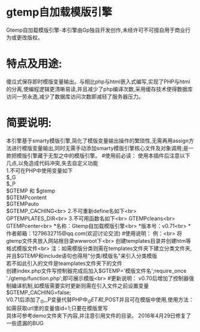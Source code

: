 # gtemp自加载模版引擎
Gtemp自加载模版引擎-本引擎由Gp独自开发创作,未经许可不可擅自用于商业行为或更改版权。
# 特点及用途:
傻瓜式保存即时模版变量输出。与相比php与html嵌入式编写,实现了PHP与html的分离,使编程逻辑更清晰易读,并且减少了php编译次数,采用缓存技术使得数据库访问一劳永逸,减少了数据库访问次数即减轻了服务器压力。
# 简要说明:
本引擎基于smarty模版引擎,简化了模版变量输出操作的繁琐性,无需再用assign方法进行模版变量输出,同时无需手动添加smarty模版引擎核心文件及对象调用;是一款把模版引擎藏于无型之中的模版引擎。
#使用前必读：
使用本插件后注意以下几点,以免造成代码冲突,失去自定义功能<br>
1.不可在PHP中使用变量如下<br>
$_G<br>
$_P<br>
$GTEMP 和 $gtemp<br>
$GTEMPcontent<br>
$GTEMPauto<br>
$GTEMP_CACHING<br>
2.不可重新define名如下<br>
GPTEMPLATES_DIR<br>
3.不可用函数名如下<br>
GTEMPcleans<br>
GTEMPcenter<br>
*名称：Gtemp自加载模版引擎<br>
*版本号：v0.71<br>
*作者邮箱：1279632715@qq.com(欢迎讨论交流)
#使用说明：
例：<br>
将gtemp文件夹放入网站根目录wwwroot下<br>
创建templates目录并创建htm等格式模版文件<br>
注：如需模版分类则需在templates文件夹下建立分类文件夹,并且$GTEMP和include语句也得用"分类/模版名"来引入分类模版<br>
若不如此引入的文件是teamplates文件夹下的文件<br>
创建index.php文件写控制器完成后加入$GTEMP='模版文件名';require_once './gtemp/function.php';即可展示模版<br>
#更新说明：
v0.70后增加了控制器强制编译机制,如模版需要实时更新则需在引入文件之前设置变量$GTEMP_CACHING=false;<br>
V0.71后添加了$_G,$_P变量代替PHP中$_GET和$_POST并且可在模版中使用,使用方法：如需获取url里的变量值id=1;只要在模版里写<!--{$_G['id']}--><br>
具体可参考demo文件夹下内容,并注意引用文件的目录。
2016年4月29日修复了一些遗漏的BUG

